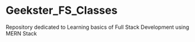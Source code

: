 # Geekster_FS_Classes
Repository dedicated to Learning basics of Full Stack Development using MERN Stack
